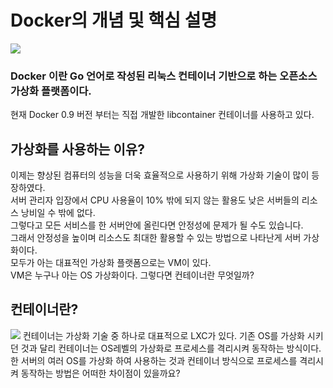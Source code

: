 # Docker의 개념 및 핵심 설명
<img src="https://t1.daumcdn.net/cfile/tistory/9981E6375B8CF0802A">

### Docker 이란 Go 언어로 작성된 리눅스 컨테이너 기반으로 하는 오픈소스 가상화 플랫폼이다.
현재 Docker 0.9 버전 부터는 직접 개발한 libcontainer 컨테이너를 사용하고 있다.  

## 가상화를 사용하는 이유?
이제는 향상된 컴퓨터의 성능을 더욱 효율적으로 사용하기 위해 가상화 기술이 많이 등장하였다.  
서버 관리자 입장에서 CPU 사용율이 10% 밖에 되지 않는 활용도 낮은 서버들의 리소스 낭비일 수 밖에 없다.  
그렇다고 모든 서비스를 한 서버안에 올린다면 안정성에 문제가 될 수도 있습니다.  
그래서 안정성을 높이며 리소스도 최대한 활용할 수 있는 방법으로 나타난게 서버 가상화이다.  
모두가 아는 대표적인 가상화 플랫폼으로는 VM이 있다.  
VM은 누구나 아는 OS 가상화이다. 그렇다면 컨테이너란 무엇일까? 

## 컨테이너란?
<img src="https://t1.daumcdn.net/cfile/tistory/9939BC355B8D39F616">
컨테이너는 가상화 기술 중 하나로 대표적으로 LXC가 있다.   
기존 OS를 가상화 시키던 것과 달리 컨테이너는 OS레벨의 가상화로 프로세스를 격리시켜 동작하는 방식이다.    
한 서버의 여러 OS를 가상화 하여 사용하는 것과 컨테이너 방식으로 프로세스를 격리시켜 동작하는 방법은 어떠한 차이점이 있을까요?  

